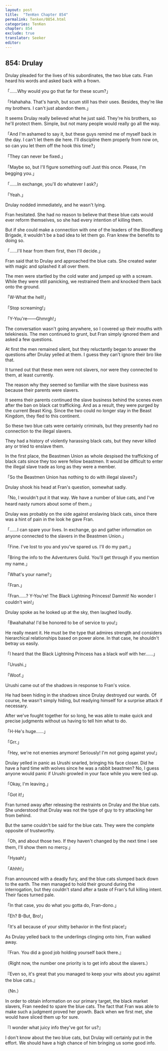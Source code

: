 ```yaml
---
layout: post
title:  "TenKen Chapter 854"
permalink: Tenken/0854.html
categories: TenKen
chapter: 854
exclude: true
translator: Seeker
editor: 
---
```

<h2>854: Drulay</h2>

Drulay pleaded for the lives of his subordinates, the two blue cats. Fran heard his words and asked back with a frown.

「……Why would you go that far for these scum?」

「Hahahaha. That's harsh, but scum still has their uses. Besides, they're like my brothers. I can't just abandon them.」

It seems Drulay really believed what he just said. They're his brothers, so he'll protect them. Simple, but not many people would really go all the way.

「And I'm ashamed to say it, but these guys remind me of myself back in the day. I can't let them die here. I'll discipline them properly from now on, so can you let them off the hook this time?」

「They can never be fixed.」

「Maybe so, but I'll figure something out! Just this once. Please, I'm begging you.」

「……In exchange, you'll do whatever I ask?」

「Yeah.」

Drulay nodded immediately, and he wasn't lying.

Fran hesitated. She had no reason to believe that these blue cats would ever reform themselves, so she had every intention of killing them.

But if she could make a connection with one of the leaders of the Bloodfang Brigade, it wouldn't be a bad idea to let them go. Fran knew the benefits to doing so.

「……I'll hear from them first, then I'll decide.」

Fran said that to Drulay and approached the blue cats. She created water with magic and splashed it all over them.

The men were startled by the cold water and jumped up with a scream. While they were still panicking, we restrained them and knocked them back onto the ground.

「W-What the hell!」

「Stop screaming!」

「Y-You're――Ghmrgh!」

The conversation wasn't going anywhere, so I covered up their mouths with telekinesis. The men continued to grunt, but Fran simply ignored them and asked a few questions.

At first the men remained silent, but they reluctantly began to answer the questions after Drulay yelled at them. I guess they can't ignore their bro like that.

It turned out that these men were not slavers, nor were they connected to them, at least currently.

The reason why they seemed so familiar with the slave business was because their parents were slavers.

It seems their parents continued the slave business behind the scenes even after the ban on black cat trafficking. And as a result, they were purged by the current Beast King. Since the two could no longer stay in the Beast Kingdom, they fled to this continent.

So these two blue cats were certainly criminals, but they presently had no connection to the illegal slavers.

They had a history of violently harassing black cats, but they never killed any or tried to enslave them.

In the first place, the Beastmen Union as whole despised the trafficking of black cats since they too were fellow beastmen. It would be difficult to enter the illegal slave trade as long as they were a member.

「So the Beastmen Union has nothing to do with illegal slaves?」

Drulay shook his head at Fran's question, somewhat sadly.

「No, I wouldn't put it that way. We have a number of blue cats, and I've heard nasty rumors about some of them.」

Drulay was probably on the side against enslaving black cats, since there was a hint of pain in the look he gave Fran.

「……I can spare your lives. In exchange, go and gather information on anyone connected to the slavers in the Beastmen Union.」

「Fine. I've lost to you and you've spared us. I'll do my part.」

「Bring the info to the Adventurers Guild. You'll get through if you mention my name.」

「What's your name?」

「Fran.」

「Fran……? Y-You're! The Black Lightning Princess! Dammit! No wonder I couldn't win!」

Drulay spoke as he looked up at the sky, then laughed loudly.

「Bwahahaha! I'd be honored to be of service to you!」

He really meant it. He must be the type that admires strength and considers hierarchical relationships based on power alone. In that case, he shouldn't betray us easily.

「I heard that the Black Lightning Princess has a black wolf with her……」

「Urushi.」

「Woof.」

Urushi came out of the shadows in response to Fran's voice.

He had been hiding in the shadows since Drulay destroyed our wards. Of course, he wasn't simply hiding, but readying himself for a surprise attack if necessary.

After we've fought together for so long, he was able to make quick and precise judgments without us having to tell him what to do.

「H-He's huge……」

「Grr.」

「Hey, we're not enemies anymore! Seriously! I'm not going against you!」

Drulay yelled in panic as Urushi snarled, bringing his face closer. Did he have a hard time with wolves since he was a rabbit beastmen? No, I guess anyone would panic if Urushi growled in your face while you were tied up.

「Okay, I'm leaving.」

「Got it!」

Fran turned away after releasing the restraints on Drulay and the blue cats. She understood that Drulay was not the type of guy to try attacking her from behind.

But the same couldn't be said for the blue cats. They were the complete opposite of trustworthy.

「Oh, and about those two. If they haven't changed by the next time I see them, I'll show them no mercy.」

「Hyaah!」

「Ahhh!」

Fran announced with a deadly fury, and the blue cats slumped back down to the earth. The men managed to hold their ground during the interrogation, but they couldn't stand after a taste of Fran's full killing intent. Their faces turned pale.

「In that case, you do what you gotta do, Fran-dono.」

「Eh? B-But, Bro!」

「It's all because of your shitty behavior in the first place!」

As Drulay yelled back to the underlings clinging onto him, Fran walked away.

『Fran. You did a good job holding yourself back there.』

（Right now, the number one priority is to get info about the slavers.）

『Even so, it's great that you managed to keep your wits about you against the blue cats.』

（Nn.）

In order to obtain information on our primary target, the black market slavers, Fran needed to spare the blue cats. The fact that Fran was able to make such a judgment proved her growth. Back when we first met, she would have sliced them up for sure.

『I wonder what juicy info they've got for us?』

I don't know about the two blue cats, but Drulay will certainly put in the effort. We should have a high chance of him bringing us some good info.



